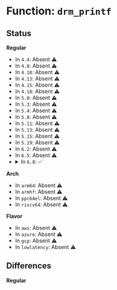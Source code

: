 # Function: <code>drm_printf</code>

## Status
<b>Regular</b>
<ul>
<li>
In <code>4.4</code>: Absent ⚠️
</li>
<li>
In <code>4.8</code>: Absent ⚠️
</li>
<li>
In <code>4.10</code>: Absent ⚠️
</li>
<li>
In <code>4.13</code>: Absent ⚠️
</li>
<li>
In <code>4.15</code>: Absent ⚠️
</li>
<li>
In <code>4.18</code>: Absent ⚠️
</li>
<li>
In <code>5.0</code>: Absent ⚠️
</li>
<li>
In <code>5.3</code>: Absent ⚠️
</li>
<li>
In <code>5.4</code>: Absent ⚠️
</li>
<li>
In <code>5.8</code>: Absent ⚠️
</li>
<li>
In <code>5.11</code>: Absent ⚠️
</li>
<li>
In <code>5.13</code>: Absent ⚠️
</li>
<li>
In <code>5.15</code>: Absent ⚠️
</li>
<li>
In <code>5.19</code>: Absent ⚠️
</li>
<li>
In <code>6.2</code>: Absent ⚠️
</li>
<li>
In <code>6.5</code>: Absent ⚠️
</li>
<li>
<details>
<summary>In <code>6.8</code>: ✅</summary>

```c
void drm_printf(struct drm_printer *p, const char *f, void (anon));
```

**Collision:** Unique Global

**Inline:** No

**Transformation:** False

**Instances:**

```
In drivers/gpu/drm/drm_print.c (ffffffff81cad210)
Location: drivers/gpu/drm/drm_print.c:220
Inline: False
Direct callers:
  - drivers/gpu/drm/drm_atomic.c:drm_atomic_connector_print_state
  - drivers/gpu/drm/drm_atomic.c:drm_atomic_connector_print_state
  - drivers/gpu/drm/drm_atomic.c:drm_atomic_connector_print_state
  - drivers/gpu/drm/drm_atomic.c:drm_atomic_connector_print_state
  - drivers/gpu/drm/drm_atomic.c:drm_atomic_connector_print_state
  - drivers/gpu/drm/drm_atomic.c:drm_atomic_connector_print_state
  - drivers/gpu/drm/drm_atomic.c:drm_atomic_plane_print_state
  - drivers/gpu/drm/drm_atomic.c:drm_atomic_plane_print_state
  - drivers/gpu/drm/drm_atomic.c:drm_atomic_plane_print_state
  - drivers/gpu/drm/drm_atomic.c:drm_atomic_plane_print_state
  - drivers/gpu/drm/drm_atomic.c:drm_atomic_plane_print_state
  - drivers/gpu/drm/drm_atomic.c:drm_atomic_plane_print_state
  - drivers/gpu/drm/drm_atomic.c:drm_atomic_plane_print_state
  - drivers/gpu/drm/drm_atomic.c:drm_atomic_plane_print_state
  - drivers/gpu/drm/drm_atomic.c:drm_atomic_plane_print_state
  - drivers/gpu/drm/drm_atomic.c:drm_atomic_plane_print_state
  - drivers/gpu/drm/drm_atomic.c:drm_atomic_crtc_print_state
  - drivers/gpu/drm/drm_atomic.c:drm_atomic_crtc_print_state
  - drivers/gpu/drm/drm_atomic.c:drm_atomic_crtc_print_state
  - drivers/gpu/drm/drm_atomic.c:drm_atomic_crtc_print_state
  - drivers/gpu/drm/drm_atomic.c:drm_atomic_crtc_print_state
  - drivers/gpu/drm/drm_atomic.c:drm_atomic_crtc_print_state
  - drivers/gpu/drm/drm_atomic.c:drm_atomic_crtc_print_state
  - drivers/gpu/drm/drm_atomic.c:drm_atomic_crtc_print_state
  - drivers/gpu/drm/drm_atomic.c:drm_atomic_crtc_print_state
  - drivers/gpu/drm/drm_atomic.c:drm_atomic_crtc_print_state
  - drivers/gpu/drm/drm_atomic.c:drm_atomic_crtc_print_state
  - drivers/gpu/drm/drm_atomic.c:drm_atomic_crtc_print_state
  - drivers/gpu/drm/drm_atomic.c:drm_atomic_crtc_print_state
  - drivers/gpu/drm/drm_client.c:drm_client_debugfs_internal_clients
  - drivers/gpu/drm/drm_file.c:drm_show_fdinfo
  - drivers/gpu/drm/drm_file.c:drm_show_fdinfo
  - drivers/gpu/drm/drm_file.c:drm_show_fdinfo
  - drivers/gpu/drm/drm_file.c:print_size
  - drivers/gpu/drm/drm_framebuffer.c:drm_framebuffer_info
  - drivers/gpu/drm/drm_framebuffer.c:drm_framebuffer_print_info
  - drivers/gpu/drm/drm_framebuffer.c:drm_framebuffer_print_info
  - drivers/gpu/drm/drm_framebuffer.c:drm_framebuffer_print_info
  - drivers/gpu/drm/drm_framebuffer.c:drm_framebuffer_print_info
  - drivers/gpu/drm/drm_framebuffer.c:drm_framebuffer_print_info
  - drivers/gpu/drm/drm_framebuffer.c:drm_framebuffer_print_info
  - drivers/gpu/drm/drm_framebuffer.c:drm_framebuffer_print_info
  - drivers/gpu/drm/drm_framebuffer.c:drm_framebuffer_print_info
  - drivers/gpu/drm/drm_framebuffer.c:drm_framebuffer_print_info
  - drivers/gpu/drm/drm_framebuffer.c:drm_framebuffer_print_info
  - drivers/gpu/drm/drm_gem.c:drm_gem_print_info
  - drivers/gpu/drm/drm_gem.c:drm_gem_print_info
  - drivers/gpu/drm/drm_gem.c:drm_gem_print_info
  - drivers/gpu/drm/drm_gem.c:drm_gem_print_info
  - drivers/gpu/drm/drm_gem.c:drm_gem_print_info
  - drivers/gpu/drm/drm_mm.c:drm_mm_print
  - drivers/gpu/drm/drm_mm.c:drm_mm_print
  - drivers/gpu/drm/drm_mm.c:drm_mm_print
  - drivers/gpu/drm/drm_mm.c:drm_mm_print
  - drivers/gpu/drm/drm_mode_config.c:drm_mode_config_cleanup
  - drivers/gpu/drm/drm_print.c:drm_print_regset32
  - drivers/gpu/drm/drm_print.c:drm_print_bits
  - drivers/gpu/drm/drm_print.c:drm_print_bits
  - drivers/gpu/drm/drm_debugfs.c:bridges_show
  - drivers/gpu/drm/drm_debugfs.c:bridges_show
  - drivers/gpu/drm/drm_debugfs.c:bridges_show
```
**Symbols:**

```
ffffffff81cad210-ffffffff81cad2a9: drm_printf (STB_GLOBAL)
```
</details>
</li>
</ul>
<b>Arch</b>
<ul>
<li>
In <code>arm64</code>: Absent ⚠️
</li>
<li>
In <code>armhf</code>: Absent ⚠️
</li>
<li>
In <code>ppc64el</code>: Absent ⚠️
</li>
<li>
In <code>riscv64</code>: Absent ⚠️
</li>
</ul>
<b>Flavor</b>
<ul>
<li>
In <code>aws</code>: Absent ⚠️
</li>
<li>
In <code>azure</code>: Absent ⚠️
</li>
<li>
In <code>gcp</code>: Absent ⚠️
</li>
<li>
In <code>lowlatency</code>: Absent ⚠️
</li>
</ul>

## Differences
<b>Regular</b>
<ul>
</ul>
